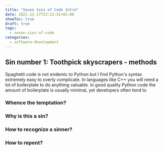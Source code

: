 ```yaml
---
title: "Seven Sins of Code Intro"
date: 2021-12-17T23:22:51+01:00
showToc: true
draft: true
tags:
  - seven-sins-of-code
categories:
  - software-development
---
```


## Sin number 1: Toothpick skyscrapers - methods

Spaghetti code is not endemic to Python but I find Python's syntax extremely easy to overly complicate. In languages like C++ you will need a lot of boilerplate to do anything valuable. In good quality Python code the amount of boilerplate is usually minimal, yet developers often tend to 


### Whence the temptation?



### Why is this a sin?


### How to recognize a sinner?



### How to repent?

